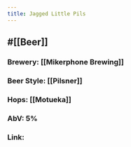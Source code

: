 ```yaml
---
title: Jagged Little Pils
---
```


## #[[Beer]]
### Brewery: [[Mikerphone Brewing]]

### Beer Style: [[Pilsner]]

### Hops: [[Motueka]]

### AbV: 5%

### Link: 
